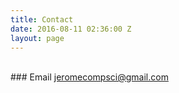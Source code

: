 ```yaml
---
title: Contact
date: 2016-08-11 02:36:00 Z
layout: page
---
```


<br />
### Email
<a href="mailto:jeromecompsci@gmail.com?Subject=Hello" target="_top">jeromecompsci@gmail.com</a>
